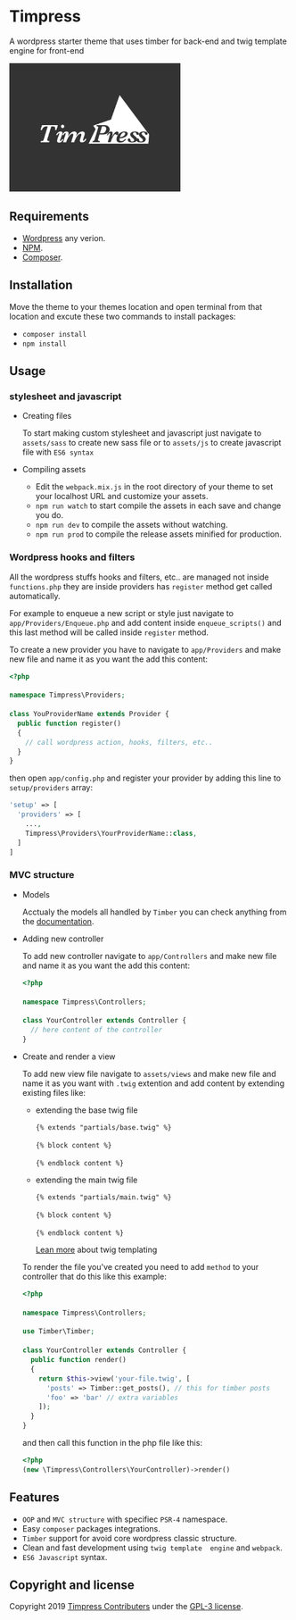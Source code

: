 # Timpress

A wordpress starter theme that uses timber for back-end and twig template engine for front-end

<img src="https://raw.githubusercontent.com/abdlhaklalouche/timpress/master/screenshot.png" with="340" height="230" alt="Screenshot">


## Requirements

* [Wordpress](https://wordpress.org/) any verion.
* [NPM](https://nodejs.org/).
* [Composer](https://getcomposer.org/).

## Installation

Move the theme to your themes location and open terminal from that location and excute these two commands to install packages:

* ```composer install```
* ```npm install```

## Usage

### stylesheet and javascript

* Creating files

  To start making custom stylesheet and javascript just navigate to ```assets/sass``` to create new sass file or to ```assets/js``` to create javascript file with ```ES6 syntax```

* Compiling assets

  * Edit the ```webpack.mix.js``` in the root directory of your theme to set your localhost URL and customize your assets.
  * ```npm run watch``` to start compile the assets in each save and change you do.
  * ```npm run dev``` to compile the assets without watching.
  * ```npm run prod``` to compile the release assets minified for production.

### Wordpress hooks and filters

All the wordpress stuffs hooks and filters, etc.. are managed not inside ```functions.php``` they are inside providers has ```register``` method get called automatically.

For example to enqueue a new script or style just navigate to ```app/Providers/Enqueue.php``` and add content inside ```enqueue_scripts()``` and this last method will be called inside ```register``` method.

To create a new provider you have to navigate to ```app/Providers``` and make new file and name it as you want the add this content:

```php
<?php

namespace Timpress\Providers;

class YouProviderName extends Provider {
  public function register()
  {
    // call wordpress action, hooks, filters, etc..
  }
}
```
then open ```app/config.php``` and register your provider by adding this line to ```setup/providers``` array:
```php
'setup' => [
  'providers' => [
    ...,
    Timpress\Providers\YourProviderName::class,
  ]
]
```

### MVC structure

* Models

  Acctualy the models all handled by ```Timber``` you can check anything from the [documentation](https://timber.github.io/docs/).

* Adding new controller

  To add new controller navigate to ```app/Controllers``` and make new file and name it as you want the add this content:
  ```php
  <?php

  namespace Timpress\Controllers;

  class YourController extends Controller {
    // here content of the controller
  }
  ```
* Create and render a view

  To add new view file navigate to ```assets/views``` and make new file and name it as you want with ```.twig``` extention and add content by extending existing files like:

  * extending the base twig file
    ```twig
    {% extends "partials/base.twig" %}

    {% block content %}
    
    {% endblock content %}
    ```
  * extending the main twig file
    ```twig
    {% extends "partials/main.twig" %}

    {% block content %}
    
    {% endblock content %}
    ```
    [Lean more](https://twig.symfony.com/doc/2.x/) about twig templating

  To render the file you've created you need to add ```method``` to your controller that do this like this example:
  ```php
  <?php

  namespace Timpress\Controllers;

  use Timber\Timber;

  class YourController extends Controller {
    public function render()
    {
      return $this->view('your-file.twig', [
        'posts' => Timber::get_posts(), // this for timber posts
        'foo' => 'bar' // extra variables
      ]);
    }
  }
  ```
  and then call this function in the php file like this:
  ```php
  <?php
  (new \Timpress\Controllers\YourController)->render()
  ```
## Features

* ```OOP``` and ```MVC structure``` with specifiec ```PSR-4``` namespace.
* Easy ```composer``` packages integrations.
* ```Timber``` support for avoid core wordpress classic structure.
* Clean and fast development using ```twig template  engine``` and ```webpack```.
* ```ES6 Javascript``` syntax. 

## Copyright and license

Copyright 2019 [Timpress Contributers](https://github.com/abdlhaklalouche/timpress/graphs/contributors) under the [GPL-3 license](https://opensource.org/licenses/GPL-3.0).
